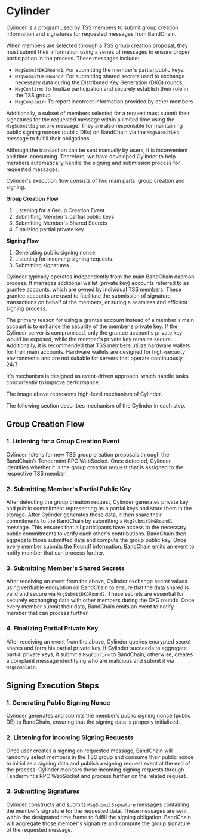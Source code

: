 # Cylinder

Cylinder is a program used by TSS members to submit group creation information and signatures for requested messages from BandChain.

When members are selected through a TSS group creation proposal, they must submit their information using a series of messages to ensure proper participation in the process. These messages include:

- `MsgSubmitDKGRound1`: For submitting the member's partial public keys.
- `MsgSubmitDKGRound2`: For submitting shared secrets used to exchange necessary data during the Distributed Key Generation (DKG) rounds.
- `MsgConfirm`: To finalize participation and securely establish their role in the TSS group.
- `MsgComplain`: To report incorrect information provided by other members

Additionally, a subset of members selected for a request must submit their signatures for the requested message within a limited time using the `MsgSubmitSignature` message. They are also responsible for maintaining public signing nonces (public DEs) on BandChain via the `MsgSubmitDEs` message to fulfill their obligations.

Although the transaction can be sent manually by users, it is inconvenient and time-consuming. Therefore, we have developed Cylinder to help members automatically handle the signing and submission process for requested messages.

Cylinder's execution flow consists of two main parts: group creation and signing.

**Group Creation Flow**

1. Listening for a Group Creation Event
2. Submitting Member's partial public keys
3. Submitting Member's Shared Secrets
4. Finalizing partial private key

**Signing Flow**

1. Generating public signing nonce.
2. Listening for incoming signing requests.
3. Submitting signatures.

Cylinder typically operates independently from the main BandChain daemon process. It manages additional wallet (private key) accounts referred to as grantee accounts, which are owned by individual TSS members. These grantee accounts are used to facilitate the submission of signature transactions on behalf of the members, ensuring a seamless and efficient signing process.

The primary reason for using a grantee account instead of a member's main account is to enhance the security of the member's private key. If the Cylinder server is compromised, only the grantee account's private key would be exposed, while the member's private key remains secure. Additionally, it is recommended that TSS members utilize hardware wallets for their main accounts. Hardware wallets are designed for high-security environments and are not suitable for servers that operate continuously, 24/7.

It's mechanism is designed as event-driven approach, which handle tasks concurrently to improve performance.

<!-- TODO: add diagram -->

The image above represents high-level mechanism of Cylinder.

The following section describes mechanism of the Cylinder in each step.

## Group Creation Flow

### 1. Listening for a Group Creation Event

Cylinder listens for new TSS group creation proposals through the BandChain’s Tendermint RPC WebSocket. Once detected, Cylinder identifies whether it is the group creation request that is assigned to the respective TSS member.

### 2. Submitting Member's Partial Public Key

After detecting the group creation request, Cylinder generates private key and public commitment representing as a partial keys and store them in the storage. After Cylinder generates those data, it then share their commitments to the BandChain by submitting a `MsgSubmitDKGRound1` message. This ensures that all participants have access to the necessary public commitments to verify each other's contributions. BandChain then aggregate those submitted data and compute the group public key. Once every member submits the Round1 information, BandChain emits an event to notify member that can process further.

### 3. Submitting Member's Shared Secrets

After receiving an event from the above, Cylinder exchange secret values using verifiable encryption on BandChain to ensure that the data shared is valid and secure via `MsgSubmitDKGRound2`. These secrets are essential for securely exchanging data with other members during the DKG rounds. Once every member submit their data, BandChain emits an event to notify member that can process further.

### 4. Finalizing Partial Private Key

After receiving an event from the above, Cylinder queries encrypted secret shares and form his partial private key. If Cylinder succeeds to aggregate partial private keys, it submit a `MsgConfirm` to BandChain; otherwise, creates a complaint message identifying who are malicious and submit it via `MsgComplain`.

## Signing Execution Steps

### 1. Generating Public Signing Nonce

Cylinder generates and submits the member’s public signing nonce (public DE) to BandChain, ensuring that the signing data is properly initialized.

### 2. Listening for Incoming Signing Requests

Once user creates a signing on requested message, BandChain will randomly select members in the TSS group and consume their public nonce to initialize a signing data and publish a signing request event at the end of the process. Cylinder monitors these incoming signing requests through Tendermint’s RPC WebSocket and process further on the related request.

### 3. Submitting Signatures

Cylinder constructs and submits `MsgSubmitSignature` messages containing the member’s signature for the requested data. These messages are sent within the designated time frame to fulfill the signing obligation. BandChain will aggregate those member's signature and compute the group signature of the requested message.
